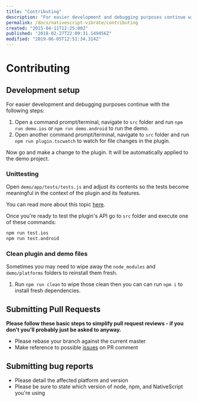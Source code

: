```yaml
---
title: "Contributing"
description: "For easier development and debugging purposes continue with the following steps."
permalink: /docs/nativescript-vibrate/contributing
created: "2015-04-11T12:25:00Z"
published: "2018-02-27T22:09:31.149456Z"
modified: "2019-06-05T12:51:34.314Z"
---
```


# Contributing

## Development setup

For easier development and debugging purposes continue with the following steps:

1. Open a command prompt/terminal, navigate to `src` folder and run `npm run demo.ios` or `npm run demo.android` to run the demo.
2. Open another command prompt/terminal, navigate to `src` folder and run `npm run plugin.tscwatch` to watch for file changes in the plugin.

Now go and make a change to the plugin. It will be automatically applied to the demo project.


### Unittesting
Open `demo/app/tests/tests.js` and adjust its contents so the tests become meaningful in the context of the plugin and its features.

You can read more about this topic [here](https://docs.nativescript.org/tooling/testing).

Once you're ready to test the plugin's API go to `src` folder and execute one of these commands:

```bash
npm run test.ios
npm run test.android
```

### Clean plugin and demo files

Sometimes you may need to wipe away the `node_modules` and `demo/platforms` folders to reinstall them fresh.

1. Run `npm run clean` to wipe those clean then you can can run `npm i` to install fresh dependencies.


## Submitting Pull Requests

**Please follow these basic steps to simplify pull request reviews - if you don't you'll probably just be asked to anyway.**

* Please rebase your branch against the current master
* Make reference to possible [issues](https://github.com/bazzite/nativescript-vibrate/issues) on PR comment

## Submitting bug reports

* Please detail the affected platform and version
* Please be sure to state which version of node, npm, and NativeScript you're using
